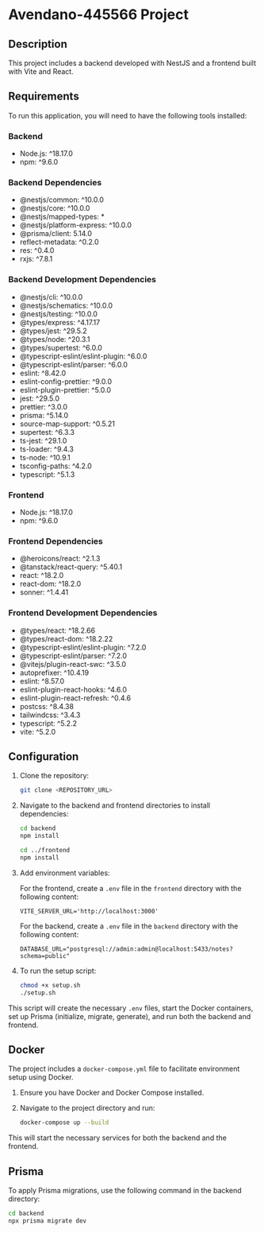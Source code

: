# Avendano-445566 Project

## Description

This project includes a backend developed with NestJS and a frontend built with Vite and React.

## Requirements

To run this application, you will need to have the following tools installed:

### Backend

- Node.js: ^18.17.0
- npm: ^9.6.0

### Backend Dependencies

- @nestjs/common: ^10.0.0
- @nestjs/core: ^10.0.0
- @nestjs/mapped-types: *
- @nestjs/platform-express: ^10.0.0
- @prisma/client: 5.14.0
- reflect-metadata: ^0.2.0
- res: ^0.4.0
- rxjs: ^7.8.1

### Backend Development Dependencies

- @nestjs/cli: ^10.0.0
- @nestjs/schematics: ^10.0.0
- @nestjs/testing: ^10.0.0
- @types/express: ^4.17.17
- @types/jest: ^29.5.2
- @types/node: ^20.3.1
- @types/supertest: ^6.0.0
- @typescript-eslint/eslint-plugin: ^6.0.0
- @typescript-eslint/parser: ^6.0.0
- eslint: ^8.42.0
- eslint-config-prettier: ^9.0.0
- eslint-plugin-prettier: ^5.0.0
- jest: ^29.5.0
- prettier: ^3.0.0
- prisma: ^5.14.0
- source-map-support: ^0.5.21
- supertest: ^6.3.3
- ts-jest: ^29.1.0
- ts-loader: ^9.4.3
- ts-node: ^10.9.1
- tsconfig-paths: ^4.2.0
- typescript: ^5.1.3

### Frontend

- Node.js: ^18.17.0
- npm: ^9.6.0

### Frontend Dependencies

- @heroicons/react: ^2.1.3
- @tanstack/react-query: ^5.40.1
- react: ^18.2.0
- react-dom: ^18.2.0
- sonner: ^1.4.41

### Frontend Development Dependencies

- @types/react: ^18.2.66
- @types/react-dom: ^18.2.22
- @typescript-eslint/eslint-plugin: ^7.2.0
- @typescript-eslint/parser: ^7.2.0
- @vitejs/plugin-react-swc: ^3.5.0
- autoprefixer: ^10.4.19
- eslint: ^8.57.0
- eslint-plugin-react-hooks: ^4.6.0
- eslint-plugin-react-refresh: ^0.4.6
- postcss: ^8.4.38
- tailwindcss: ^3.4.3
- typescript: ^5.2.2
- vite: ^5.2.0

## Configuration

1. Clone the repository:

    ```bash
    git clone <REPOSITORY_URL>
    ```

2. Navigate to the backend and frontend directories to install dependencies:

    ```bash
    cd backend
    npm install

    cd ../frontend
    npm install
    ```

3. Add environment variables:

    For the frontend, create a `.env` file in the `frontend` directory with the following content:

    ```env
    VITE_SERVER_URL='http://localhost:3000'
    ```

    For the backend, create a `.env` file in the `backend` directory with the following content:

    ```env
    DATABASE_URL="postgresql://admin:admin@localhost:5433/notes?schema=public"
    ```

4. To run the setup script:

    ```bash
    chmod +x setup.sh
    ./setup.sh
    ```

This script will create the necessary `.env` files, start the Docker containers, set up Prisma (initialize, migrate, generate), and run both the backend and frontend.

## Docker

The project includes a `docker-compose.yml` file to facilitate environment setup using Docker.

1. Ensure you have Docker and Docker Compose installed.
2. Navigate to the project directory and run:

    ```bash
    docker-compose up --build
    ```

This will start the necessary services for both the backend and the frontend.

## Prisma

To apply Prisma migrations, use the following command in the backend directory:

```bash
cd backend
npx prisma migrate dev
